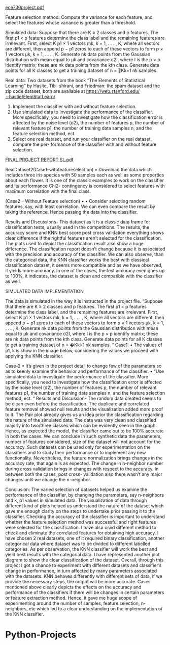 [ece730project.pdf](https://github.com/Bhuvanavenkatappa77/Python-Projects/files/11006653/ece730project.pdf)



Feature selection method:
Compute the variance for each feature, and select the features whose variance is greater than a threshold.

Simulated data:
Suppose that there are K ≥ 2 classes and p features. The first p1 < p features determine the class label and the remaining features are irrelevant. First, select K p1 × 1 vectors mk, k = 1, . . . , K, where all vectors are different, then append p − p1 zeros to each of these vectors to form p × 1 vectors μk, k = 1, . . . , K. Generate nk data points from the Gaussian distribution with mean equal to μk and covariance σ2I, where I is the p × p identify matrix; these are nk data points from the kth class. Generate data points for all K classes to get a training dataset of n = 􏰘Kk=1 nk samples.

Real data:
Two datasets from the book “The Elements of Statistical Learning” by Hasite, Tib- shirani, and Friedman: the spam dataset and the zip code dataset, both are available at https://web.stanford.edu/∼hastie/ElemStatLearn/

1. Implement the classifier with and without feature selection.
2. Use simulated data to investigate the performance of the classifier. More specifically, you need to investigate how the classification error is affected by the noise level (σ2), the number of features p, the number of relevant feature p1, the number of training data samples n, and the feature selection method, ect.
3. Select one real dataset, and run your classifier on the real dataset, compare the per- formance of the classifier with and without feature selection.


[FINAL PROJECT REPORT SL.pdf](https://github.com/Bhuvanavenkatappa77/Python-Projects/files/11006651/FINAL.PROJECT.REPORT.SL.pdf) 




RealDataset2(Case1–withfeatureselection)
• Download the data which includes three iris species with 50 samples each as well as some properties about each flower.
It is one of the classic examples to work on the classifier and its performance Chi2- contingency is considered to select features with maximum correlation
with the final class.

(Case2 – Without Feature selection)
• •
 Consider selecting random features, say, with least correlation. We can even
compare the result by taking the reference.
  Hence passing the data into the classifier.

Results and Discussions- 
This dataset as it is a classic data frame for classification tests, usually used in the competitions. The results, the accuracy score and KNN best score post cross validation everything shows clear difference if the rightful features aren’t selected for the classification. The plots used to depict the classification result also show a huge difference. The classification report doesn’t change because it is associated with the precision and accuracy of the classifier. We can also observe, than the categorical data, the KNN classifier works the best with classical classification dataset, it seems more compatible and as we have observed, it yields more accuracy. In one of the cases, the test accuracy even goes up to 100%,
it indicates, the dataset is clean and compatible with the classifier as well.

SIMULATED DATA IMPLEMENTATION

The data is simulated in the way it is instructed in the project file.
“Suppose that there are K ≥ 2 classes and p features. The first p1 < p features determine the class label, and the remaining features are irrelevant. First, select K p1 × 1 vectors mk, k = 1, . . . , K, where all vectors are different, then append p − p1 zeros to each of these vectors to form p × 1 vectors μk, k = 1, . . . , K. Generate nk data points from the Gaussian distribution with mean equal to μk and covariance σ2I, where I is the p × p identify matrix; these are nk data points from the kth class. Generate data points for all K classes to get a training dataset of n = �Kk=1 nk samples. “
Case1:
• The values of p1, k is show in the image below, considering the values we proceed with applying the KNN classifier.

Case-2
• It’s given in the project detail to change few of the parameters so as to keenly examine the behavior and performance of the classifier.
• “Use simulated data to investigate the performance of the classifier. More specifically, you need to investigate how the classification error is affected
by the noise level (σ2), the number of features p, the number of relevant features p1, the number of training data samples n, and the feature selection method, ect. “
Results and Discussion- 
The random data created seems to be clean even before the classification. The duplicate and correlated feature removal showed null results and the visualization added more proof to it. The Pair plot already gives us an idea prior the classification regarding the nature of the simulated data. The data was very clean and classified majorly into two/three classes which can be evidently seen in the graph. Hence, as expected the model, the classifier came out to be 100% accurate in both the cases. We can conclude in such synthetic data the parameters, number of features considered, size of the dataset will not account for the accuracy. Such datasets can be used only for experimentation on the classifiers and to study their performance or to implement any new functionality. Nevertheless, the feature normalization brings changes in the accuracy rate, that again is as expected. The change in n-neighbor number during cross validation brings in changes with respect to the accuracy. In between both the cases, post cross- validation also there wasn’t any major changes until we change the n-neighbor.

Conclusion:
The varied selection of datasets helped us examine the performance of the classifier, by changing the parameters, say n-neighbors and k, p1 values in simulated data. The visualization of data through different kind of plots helped us understand the nature of the dataset which gave me enough clarity on the steps to undertake prior passing it to the classifier. Checking the accuracy of the classifier is important to understand whether the feature selection method was successful and right features were selected for the classification. I have also used different method to check and eliminate the correlated features for obtaining high accuracy. I have chosen 2 real datasets, one of it required binary classification, another categorical data where dataset was to be divided to different labelled categories. As per observation, the KNN classifier will work the best and yield best results with the categorial data. I have represented another plot diagram to show the clear classification of the dataset. Overall, through this project I got a chance to experiment with different datasets and classifier’s change in performance, in turn affected by many parameters associated with the datasets. KNN behaves differently with different sets of data, if we provide the necessary steps, the output will be more accurate. Cases mentioned above clearly depicts the effects on the accuracy and performance of the classifiers if there will be changes in certain parameters or feature extraction method. Hence, it gave me huge scope of experimenting around the number of samples, feature selection, n-neighbors, etc which led to a clear understanding on the implementation of the KNN classifier.

# Python-Projects
